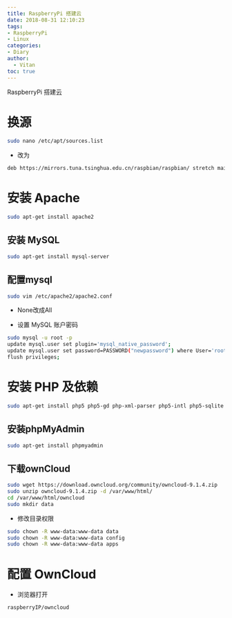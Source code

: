 ```yaml
---
title: RaspberryPi 搭建云
date: 2018-08-31 12:10:23
tags:
- RaspberryPi
- Linux
categories:
- Diary
author:
  - Vitan
toc: true
---
```

RaspberryPi 搭建云
<!--more-->
# 换源
```sh
sudo nano /etc/apt/sources.list
```

- 改为

```sh
deb https://mirrors.tuna.tsinghua.edu.cn/raspbian/raspbian/ stretch main contrib non-free rpi
```

# 安装 Apache
```sh
sudo apt-get install apache2
```
## 安装 MySQL
```sh
sudo apt-get install mysql-server
```

## 配置mysql
```sh
sudo vim /etc/apache2/apache2.conf
```
  - None改成All


- 设置 MySQL 账户密码

```sh
sudo mysql -u root -p
update mysql.user set plugin='mysql_native_password';
update mysql.user set password=PASSWORD("newpassword") where User='root';
flush privileges;
```

# 安装 PHP 及依赖
```sh
sudo apt-get install php5 php5-gd php-xml-parser php5-intl php5-sqlite php5-mysql smbclient curl libcurl3 php5-curl
```

## 安装phpMyAdmin
```sh
sudo apt-get install phpmyadmin
```

## 下载ownCloud
```sh
sudo wget https://download.owncloud.org/community/owncloud-9.1.4.zip
sudo unzip owncloud-9.1.4.zip -d /var/www/html/
cd /var/www/html/owncloud
sudo mkdir data
```

- 修改目录权限

```sh
sudo chown -R www-data:www-data data
sudo chown -R www-data:www-data config
sudo chown -R www-data:www-data apps
```

# 配置 OwnCloud

- 浏览器打开

```sh
raspberryIP/owncloud
```
